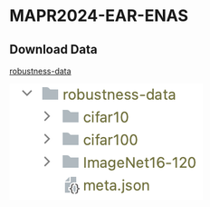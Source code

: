# MAPR2024-EAR-ENAS


## Download Data

[robustness-data](https://github.com/nokavietnam/MAPR2024-EAR-ENAS/tree/main/data/robustness-data)


![data-folder](assets/data-folder.png)